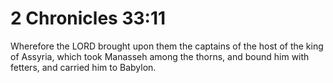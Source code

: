 # 2 Chronicles 33:11

Wherefore the LORD brought upon them the captains of the host of the king of Assyria, which took Manasseh among the thorns, and bound him with fetters, and carried him to Babylon.